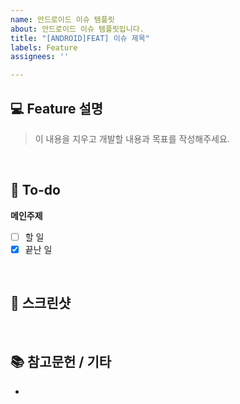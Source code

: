 ```yaml
---
name: 안드로이드 이슈 템플릿
about: 안드로이드 이슈 템플릿입니다.
title: "[ANDROID]FEAT] 이슈 제목"
labels: Feature
assignees: ''

---
```


## 💻 Feature 설명
> 이 내용을 지우고 개발할 내용과 목표를 작성해주세요.
<br>

## 📝 To-do
**메인주제**
- [ ] 할 일
- [x] 끝난 일
<br>

## 📸 스크린샷

<br>

## 📚 참고문헌 / 기타
-
